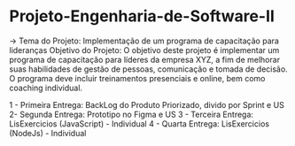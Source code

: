 # Projeto-Engenharia-de-Software-II
-> Tema do Projeto:  Implementação de um programa de capacitação para lideranças Objetivo do Projeto: O objetivo deste projeto é implementar um programa de capacitação para líderes da empresa XYZ, a fim de melhorar suas habilidades de gestão de pessoas, comunicação e tomada de decisão. O programa deve incluir treinamentos presenciais e online, bem como coaching individual.


1 - Primeira Entrega: BackLog do Produto Priorizado, divido por Sprint e US
2- Segunda Entrega: Prototipo no Figma e US
3 - Terceira Entrega: LisExercicios (JavaScript) - Individual
4 - Quarta Entrega: LisExercicios (NodeJs) - Individual
